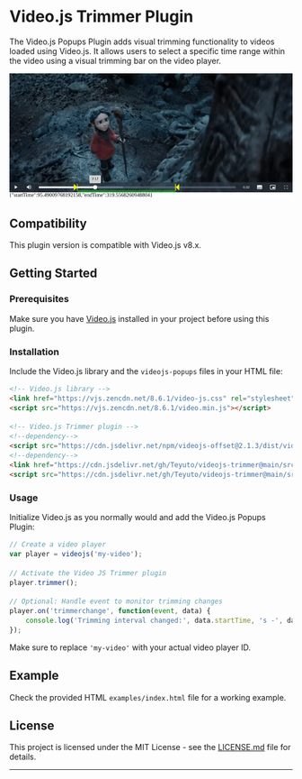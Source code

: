 # Video.js Trimmer Plugin

The Video.js Popups Plugin adds visual trimming functionality to videos loaded using Video.js. It allows users to select a specific time range within the video using a visual trimming bar on the video player.

![Screenshot](screenshot.png)

## Compatibility

This plugin version is compatible with Video.js v8.x.

## Getting Started

### Prerequisites

Make sure you have [Video.js](https://videojs.com/) installed in your project before using this plugin.

### Installation

Include the Video.js library and the `videojs-popups` files in your HTML file:

```html
<!-- Video.js library -->
<link href="https://vjs.zencdn.net/8.6.1/video-js.css" rel="stylesheet"/>
<script src="https://vjs.zencdn.net/8.6.1/video.min.js"></script>

<!-- Video.js Trimmer plugin -->
<!--dependency-->
<script src="https://cdn.jsdelivr.net/npm/videojs-offset@2.1.3/dist/videojs-offset.min.js"></script>
<!--dependency-->
<link href="https://cdn.jsdelivr.net/gh/Teyuto/videojs-trimmer@main/src/videojs-trimmer.min.css" rel="stylesheet"/>
<script src="https://cdn.jsdelivr.net/gh/Teyuto/videojs-trimmer@main/src/videojs-trimmer.min.js"></script>
```

### Usage

Initialize Video.js as you normally would and add the Video.js Popups Plugin:

```javascript
// Create a video player
var player = videojs('my-video');

// Activate the Video JS Trimmer plugin
player.trimmer();

// Optional: Handle event to monitor trimming changes
player.on('trimmerchange', function(event, data) {
    console.log('Trimming interval changed:', data.startTime, 's -', data.endTime, 's');
});
```

Make sure to replace `'my-video'` with your actual video player ID.

## Example
Check the provided HTML `examples/index.html` file for a working example.

## License

This project is licensed under the MIT License - see the [LICENSE.md](LICENSE.md) file for details.

---